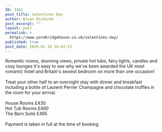 ```yaml
---
ID: 3361
post_title: Valentines Day
author: Bryan Richards
post_excerpt: ""
layout: post
permalink: >
  https://www.yorebridgehouse.co.uk/valentines-day/
published: true
post_date: 2020-01-19 10:43:23
---
```

<div>Romantic rooms, stunning views, private hot tubs, fairy lights, candles and cosy lounges it's easy to see why we've been awarded the UK most romantic hotel and Britain's sexiest bedroom on more than one occasion!</div>
<br />
<div>Treat your other half to an overnight stay with dinner and breakfast including a bottle of Laurent Perrier Champagne and chocolate truffles in the room for your arrival.</div>
<br />
<div>House Rooms £430</div>
<div>Hot Tub Rooms £480</div>
<div>The Barn Suite £495</div>
<br />
<div>Payment is taken in full at the time of booking.</div>
